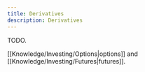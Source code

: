 ```yaml
---
title: Derivatives
description: Derivatives
---
```


TODO.


[[Knowledge/Investing/Options|options]] and [[Knowledge/Investing/Futures|futures]].
